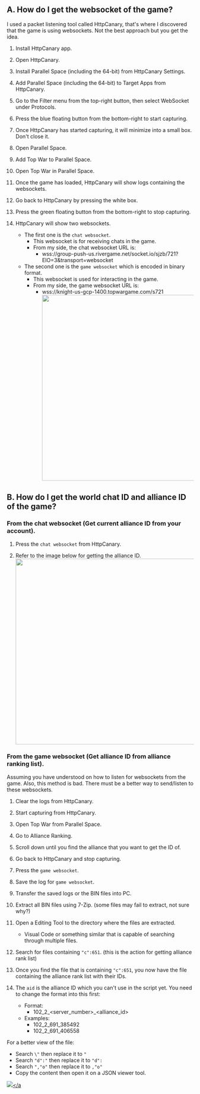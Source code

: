 ## A. How do I get the websocket of the game?

I used a packet listening tool called HttpCanary, that's where I discovered that the game is using websockets. Not the best approach but you get the idea.

1. Install HttpCanary app.

2. Open HttpCanary.

3. Install Parallel Space (including the 64-bit) from HttpCanary Settings.

4. Add Parallel Space (including the 64-bit) to Target Apps from HttpCanary.

5. Go to the Filter menu from the top-right button, then select WebSocket under Protocols.

6. Press the blue floating button from the bottom-right to start capturing.

7. Once HttpCanary has started capturing, it will minimize into a small box. Don't close it.

8. Open Parallel Space.

9. Add Top War to Parallel Space.

10. Open Top War in Parallel Space.

11. Once the game has loaded, HttpCanary will show logs containing the websockets.

12. Go back to HttpCanary by pressing the white box.

12. Press the green floating button from the bottom-right to stop capturing.

13. HttpCanary will show two websockets.
    - The first one is the `chat websocket`.
        - This websocket is for receiving chats in the game.
        - From my side, the chat websocket URL is:
          - wss://group-push-us.rivergame.net/socket.io/sjzb/721?EIO=3&transport=websocket
    - The second one is the `game websocket` which is encoded in binary format.
        - This websocket is used for interacting in the game.
        - From my side, the game websocket URL is:
          - wss://knight-us-gcp-1400.topwargame.com/s721
<a href="https://github.com/KeirLoire/topwar-discord-chat/blob/main/img/httpcanary_websockets.jpg?raw=true"><img src="https://github.com/KeirLoire/topwar-discord-chat/blob/main/img/httpcanary_websockets.jpg?raw=true" width="500"/></a><br>

## B. How do I get the world chat ID and alliance ID of the game?

### From the chat websocket (Get current alliance ID from your account).

1. Press the `chat websocket` from HttpCanary.

2. Refer to the image below for getting the alliance ID.
<a href="https://github.com/KeirLoire/topwar-discord-chat/blob/main/img/httpcanary_chat_websocket.jpg?raw=true"><img src="https://github.com/KeirLoire/topwar-discord-chat/blob/main/img/httpcanary_chat_websocket.jpg?raw=true" width="500"/></a><br>

### From the game websocket (Get alliance ID from alliance ranking list).

Assuming you have understood on how to listen for websockets from the game. Also, this method is bad. There must be a better way to send/listen to these websockets.

1. Clear the logs from HttpCanary.

2. Start capturing from HttpCanary. 

3. Open Top War from Parallel Space.

4. Go to Alliance Ranking.

5. Scroll down until you find the alliance that you want to get the ID of.

6. Go back to HttpCanary and stop capturing.

7. Press the `game websocket`.

8. Save the log for `game websocket`.

9. Transfer the saved logs or the BIN files into PC.

10. Extract all BIN files using 7-Zip. (some files may fail to extract, not sure why?)

11. Open a Editing Tool to the directory where the files are extracted.
    - Visual Code or something similar that is capable of searching through multiple files.

12. Search for files containing `"c":651`. (this is the action for getting alliance rank list)

13. Once you find the file that is containing `"c":651`, you now have the file containing the alliance rank list with their IDs.

14. The `aid` is the alliance ID which you can't use in the script yet. You need to change the format into this first:
    - Format:
        - 102_2_<server_number>_<alliance_id>
    - Examples:
        - 102_2_691_385492
        - 102_2_691_406558

For a better view of the file:
- Search `\"` then replace it to `"`
- Search `"d":"` then replace it to `"d":`
- Search `","o"` then replace it to `,"o"`
- Copy the content then open it on a JSON viewer tool.

<a href="https://github.com/KeirLoire/topwar-discord-chat/blob/main/img/websocket_651.png?raw=true"><img src="https://github.com/KeirLoire/topwar-discord-chat/blob/main/img/websocket_651.png?raw=true"/></a<br>